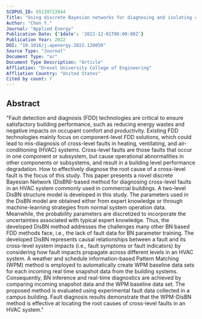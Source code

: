 ```yaml
---
SCOPUS_ID: 85139722844
Title: "Using discrete Bayesian networks for diagnosing and isolating cross-level faults in HVAC systems"
Author: "Chen Y."
Journal: "Applied Energy"
Publication Date: {'$date': '2022-12-01T00:00:00Z'}
Publication Year: 2022
DOI: "10.1016/j.apenergy.2022.120050"
Source Type: "Journal"
Document Type: "ar"
Document Type Description: "Article"
Affliation: "Drexel University College of Engineering"
Affliation Country: "United States"
Cited by count: 7
---
```


## Abstract
"Fault detection and diagnosis (FDD) technologies are critical to ensure satisfactory building performance, such as reducing energy wastes and negative impacts on occupant comfort and productivity. Existing FDD technologies mainly focus on component-level FDD solutions, which could lead to mis-diagnosis of cross-level faults in heating, ventilating, and air-conditioning (HVAC) systems. Cross-level faults are those faults that occur in one component or subsystem, but cause operational abnormalities in other components or subsystems, and result in a building level performance degradation. How to effectively diagnose the root cause of a cross-level fault is the focus of this study. This paper presents a novel discrete Bayesian Network (DisBN)-based method for diagnosing cross-level faults in an HVAC system commonly used in commercial buildings. A two-level DisBN structure model is developed in this study. The parameters used in the DisBN model are obtained either from expert knowledge or through machine-learning strategies from normal system operation data. Meanwhile, the probability parameters are discretized to incorporate the uncertainties associated with typical expert knowledge. Thus, the developed DisBN method addresses the challenges many other BN based FDD methods face, i.e., the lack of fault data for BN parameter training. The developed DisBN represents causal relationships between a fault and its cross-level system impacts (i.e., fault symptoms or fault indicators) by considering how fault impacts propagate across different levels in an HVAC system. A weather and schedule information-based Pattern Matching (WPM) method is employed to automatically create WPM baseline data sets for each incoming real time snapshot data from the building systems. Consequently, BN inference and real-time diagnostics are achieved by comparing incoming snapshot data and the WPM baseline data set. The proposed method is evaluated using experimental fault data collected in a campus building. Fault diagnosis results demonstrate that the WPM-DisBN method is effective at locating the root causes of cross-level faults in an HVAC system."
